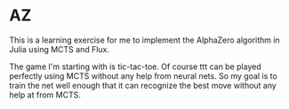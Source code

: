 # AZ

This is a learning exercise for me to implement the AlphaZero algorithm in Julia using MCTS and Flux.  

The game I'm starting with is tic-tac-toe.  Of course ttt can be played perfectly using MCTS without 
any help from neural nets. So my goal is to train the net well enough that it can recognize the best move 
without any help at from MCTS.
